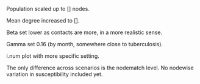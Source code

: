 Population scaled up to [] nodes.

Mean degree increased to [].

Beta set lower as contacts are more, in a more realistic sense.

Gamma set 0.16 (by month, somewhere close to tuberculosis).

i.num plot with more specific setting.

The only difference across scenarios is the nodematch level. No nodewise variation in susceptibility included yet.

